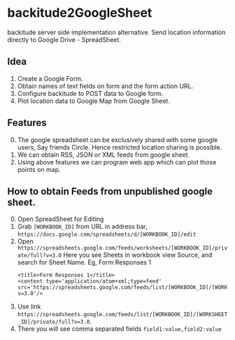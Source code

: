 # backitude2GoogleSheet
backitude server side implementation alternative. Send location information directly to Google Drive - SpreadSheet.

Idea
---------------
1. Create a Google Form.
2. Obtain names of text fields on form and the form action URL.
3. Configure backitude to POST data to Google form.
4. Plot location data to Google Map from Google Sheet.

Features
----------------
 0. The google spreadsheet can be exclusively shared with some google users, Say friends Circle. Hence restricted location sharing is possible.
 1. We can obtain RSS, JSON or XML feeds from google sheet.
 2. Using above features we can program web app which can plot those points on map.

How to obtain Feeds from unpublished google sheet.
-------------------------------------------
 0. Open SpreadSheet for Editing
 1. Grab `[WORKBOOK_ID]` from URL in address bar, ```https://docs.google.com/spreadsheets/d/[WORKBOOK_ID]/edit```
 2. Open `https://spreadsheets.google.com/feeds/worksheets/[WORKBOOK_ID]/private/full?v=3.0`
    Here you see Sheets in workbook view Source, and search for Sheet Name.
    Eg, Form Responses 1
      ```
      <title>Form Responses 1</title>
      <content type='application/atom+xml;type=feed' src='https://spreadsheets.google.com/feeds/list/[WORKBOOK_ID]/[WORKSHEET_ID]/private/full?v=3.0'/>
      ```
 3. Use link `https://spreadsheets.google.com/feeds/list/[WORKBOOK_ID]/[WORKSHEET_ID]/private/full?v=3.0`.
 4. There you will see comma separated fields `field1:value,field2:value`
